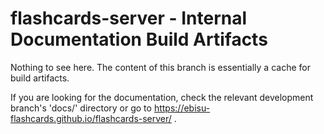 
# flashcards-server - Internal Documentation Build Artifacts

Nothing to see here. The content of this branch is essentially a cache for build artifacts.

If you are looking for the documentation, check the relevant development branch's 'docs/' directory or
go to https://ebisu-flashcards.github.io/flashcards-server/ .

